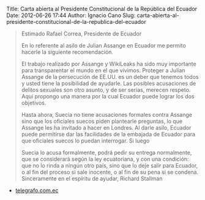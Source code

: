 Title: Carta abierta al Presidente Constitucional de la República del Ecuador
Date: 2012-06-26 17:44
Author: Ignacio Cano
Slug: carta-abierta-al-presidente-constitucional-de-la-republica-del-ecuador

> Estimado Rafael Correa,
>  Presidente de Ecuador
>
> En lo referente al asilo de Julian Assange en Ecuador me permito
> hacerle la siguiente recomendación.
>
> El trabajo realizado por Assange y WikiLeaks ha sido muy importante
> para transparentar el mundo en el que vivimos. Proteger a Julian
> Assange de la persecución de EE.UU. es un deber que tenemos todos y
> usted tiene la posibilidad de ayudarle. Las posibles acusaciones de
> delitos sexuales son otro asunto, y de ser serias, merecen respeto.
> Aquí propongo una manera por la cual Ecuador puede lograr los dos
> objetivos.
>
> Hasta ahora, Suecia no tiene acusaciones formales contra Assange sino
> que los oficiales suecos piden plantearle preguntas, lo que Assange
> les ha invitado a hacer en Londres. Al darle asilo, Ecuador puede
>  permitirse dar las facilidades de la embajada de Ecuador para que
> oficiales suecos lo puedan interrogar. Si luego
>
> Suecia lo acusa formalmente, podrá pedir su entrega normalmente, que
> se considerará según la ley ecuatoriana, y con una condición: que no
> lo rinda a ningún otro país, sino que lo deje salir para Ecuador, o al
> fin del proceso si sale inocente, o al fin de su pena si se condena.
>  Sinceramente en el espíritu de ayudar,
>  Richard Stallman

- [telegrafo.com.ec][]

  [telegrafo.com.ec]: http://www.telegrafo.com.ec/index.php?option=com_zoo&task=item&item_id=44026&Itemid=26
    "Carta abierta al Presidente Constitucional de la República del Ecuador"
